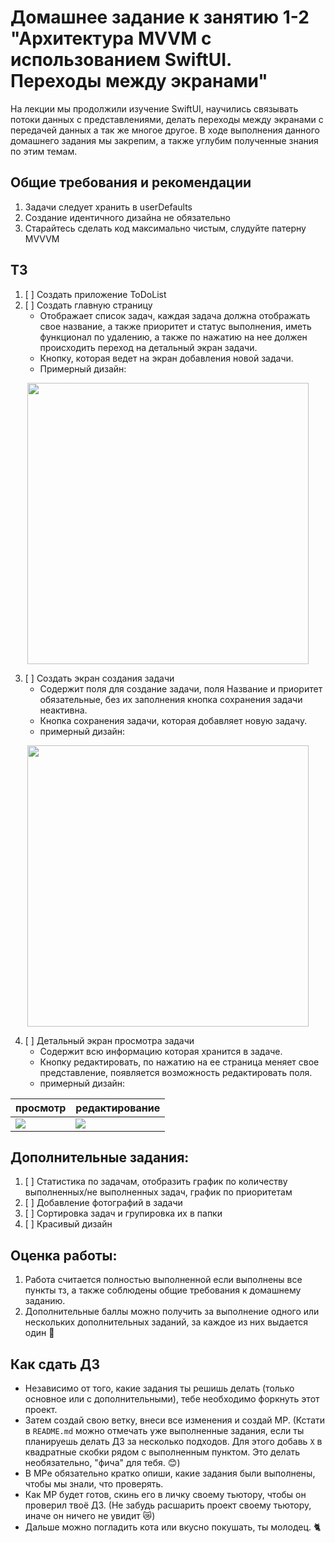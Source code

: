 # Домашнее задание к занятию 1-2 "Архитектура MVVM с использованием SwiftUI. Переходы между экранами"

На лекции мы продолжили изучение SwiftUI, научились связывать потоки данных с представлениями, делать переходы между экранами с передачей данных а так же многое другое.
В ходе выполнения данного домашнего задания мы закрепим, а также углубим полученные знания по этим темам.

## Общие требования и рекомендации
1. Задачи следует хранить в userDefaults
2. Создание идентичного дизайна не обязательно
3. Старайтесь сделать код максимально чистым, слудуйте патерну MVVVM

## ТЗ

1. [ ] Создать приложение ToDoList
2. [ ] Создать главную страницу
    - Отображает список задач, каждая задача должна отображать свое название, а также приоритет и статус выполнения, иметь функционал по удалению, а также по нажатию на нее должен происходить переход на детальный экран задачи.
    - Кнопку, которая ведет на экран добавления новой задачи.
    - Примерный дизайн:

<div align="center">

<img src="Images/main_screen.png" width=450/>

</div>

3. [ ] Создать экран создания задачи
    - Содержит поля для создание задачи, поля Название и приоритет обязательные, без их заполнения кнопка сохранения задачи неактивна.
    - Кнопка сохранения задачи, которая добавляет новую задачу.
    - примерный дизайн:

<div align="center">

<img src="Images/add_task_screen.png" width=450/>

</div>

4. [ ] Детальный экран просмотра задачи
    - Содержит всю информацию которая хранится в задаче.
    - Кнопку редактировать, по нажатию на ее страница меняет свое представление, появляется возможность редактировать поля.
    - примерный дизайн:

| просмотр | редактирование |
| ------ | ------ |
| <img src="Images/detail_screen.png"/> | <img src="Images/detail_screen_edit.png"/> |

## Дополнительные задания:
1. [ ] Cтатистика по задачам, отобразить график по количеству выполненных/не выполненных задач, график по приоритетам
2. [ ] Добавление фотографий в задачи
3. [ ] Сортировка задач и групировка их в папки
4. [ ] Красивый дизайн

## Оценка работы:

1. Работа считается полностью выполненной если выполнены все пункты тз, а также соблюдены общие требования к домашнему заданию.
2. Дополнительные баллы можно получить за выполнение одного или нескольких дополнительных заданий, за каждое из них выдается один 💎

## Как сдать ДЗ
- Независимо от того, какие задания ты решишь делать (только основное или с дополнительными), тебе необходимо форкнуть этот проект. 
- Затем создай свою ветку, внеси все изменения и создай МР. (Кстати в `README.md` можно отмечать уже выполненные задания, если ты планируешь делать ДЗ за несколько подходов. Для этого добавь `X` в квадратные скобки рядом с выполненным пунктом. Это делать необязательно, "фича" для тебя. 😊)
- В МРе обязательно кратко опиши, какие задания были выполнены, чтобы мы знали, что проверять. 
- Как МР будет готов, скинь его в личку своему тьютору, чтобы он проверил твоё ДЗ. (Не забудь расшарить проект своему тьютору, иначе он ничего не увидит 😿)
- Дальше можно погладить кота или вкусно покушать, ты молодец. 🐈
